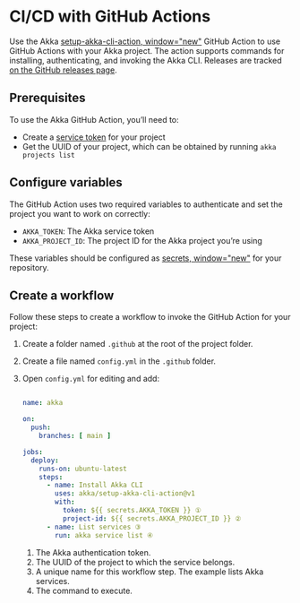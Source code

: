 # CI/CD with GitHub Actions

Use the Akka [setup-akka-cli-action, window="new"](https://github.com/akka/setup-akka-cli-action) GitHub Action to use GitHub Actions with your Akka project. The action supports commands for installing, authenticating, and invoking the Akka CLI. Releases are tracked [on the GitHub releases page](https://github.com/lightbend/setup-akka-action/releases).

## Prerequisites

To use the Akka GitHub Action, you’ll need to:

* Create a [service token](operations:integrating-cicd/index.adoc#create_a_service_token) for your project
* Get the UUID of your project, which can be obtained by running `akka projects list`

## Configure variables

The GitHub Action uses two required variables to authenticate and set the project you want to work on correctly:

* `AKKA_TOKEN`: The Akka service token
* `AKKA_PROJECT_ID`: The project ID for the Akka project you’re using

These variables should be configured as [secrets, window="new"](https://docs.github.com/en/actions/reference/encrypted-secrets#creating-encrypted-secrets-for-a-repository) for your repository.

## Create a workflow

Follow these steps to create a workflow to invoke the GitHub Action for your project:

1. Create a folder named `.github` at the root of the project folder.
2. Create a file named `config.yml` in the `.github` folder.
3. Open `config.yml` for editing and add:

   ```yaml

   name: akka

   on:
     push:
       branches: [ main ]

   jobs:
     deploy:
       runs-on: ubuntu-latest
       steps:
         - name: Install Akka CLI
           uses: akka/setup-akka-cli-action@v1
           with:
             token: ${{ secrets.AKKA_TOKEN }} ①
             project-id: ${{ secrets.AKKA_PROJECT_ID }} ②
         - name: List services ③
           run: akka service list ④
   ```
   1. The Akka authentication token.
   2. The UUID of the project to which the service belongs.
   3. A unique name for this workflow step. The example lists Akka services.
   4. The command to execute.
